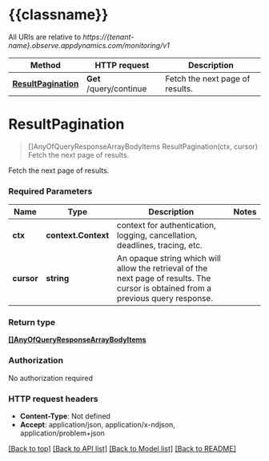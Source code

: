 # {{classname}}

All URIs are relative to *https://{tenant-name}.observe.appdynamics.com/monitoring/v1*

Method | HTTP request | Description
------------- | ------------- | -------------
[**ResultPagination**](ResultPaginationApi.md#ResultPagination) | **Get** /query/continue | Fetch the next page of results.

# **ResultPagination**
> []AnyOfQueryResponseArrayBodyItems ResultPagination(ctx, cursor)
Fetch the next page of results.

Fetch the next page of results.

### Required Parameters

Name | Type | Description  | Notes
------------- | ------------- | ------------- | -------------
 **ctx** | **context.Context** | context for authentication, logging, cancellation, deadlines, tracing, etc.
  **cursor** | **string**| An opaque string which will allow the retrieval of the next page of results. The cursor is obtained from a previous query response. | 

### Return type

[**[]AnyOfQueryResponseArrayBodyItems**](array.md)

### Authorization

No authorization required

### HTTP request headers

 - **Content-Type**: Not defined
 - **Accept**: application/json, application/x-ndjson, application/problem+json

[[Back to top]](#) [[Back to API list]](../README.md#documentation-for-api-endpoints) [[Back to Model list]](../README.md#documentation-for-models) [[Back to README]](../README.md)

